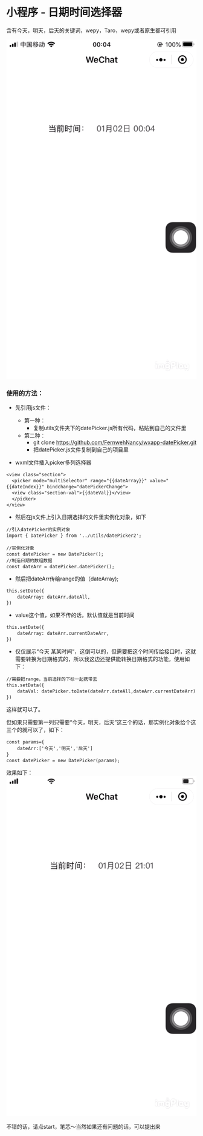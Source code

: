 # 小程序 - 日期时间选择器
含有今天，明天，后天的关键词，wepy，Taro，wepy或者原生都可引用

![日期时间选择器demo](/docs/IMB_1.GIF)

### 使用的方法：
* 先引用js文件：

    * 第一种：
        * 复制utils文件夹下的datePicker.js所有代码，粘贴到自己的文件里
    * 第二种：
        * git clone https://github.com/FernwehNancy/wxapp-datePicker.git
        * 把datePicker.js文件复制到自己的项目里

* wxml文件插入picker多列选择器
```
<view class="section">
  <picker mode="multiSelector" range="{{dateArray}}" value="{{dateIndex}}" bindchange="datePickerChange">
  <view class="section-val">{{dateVal}}</view>
  </picker>
</view>
```

* 然后在js文件上引入日期选择的文件里实例化对象，如下
```
//引入datePicker的实例对象
import { DatePicker } from '../utils/datePicker2';

//实例化对象
const datePicker = new DatePicker();
//制造日期的数组数据
const dateArr = datePicker.datePicker();
```

* 然后把dateArr传给range的值（dateArray);
```
this.setDate({
    dateArray: dateArr.dateAll,
})
```

* value这个值，如果不传的话，默认值就是当前时间
```
this.setDate({
    dateArray: dateArr.currentDateArr,
})
```

* 仅仅展示“今天 某某时间“，这倒可以的，但需要把这个时间传给接口时，这就需要转换为日期格式的，所以我这边还提供能转换日期格式的功能，使用如下：
```
//需要把range，当前选择的下标一起携带去
this.setData({
    dataVal: datePicker.toDate(dateArr.dateAll,dateArr.currentDateArr)
})
```

这样就可以了。

但如果只需要第一列只需要“今天，明天，后天”这三个的话，那实例化对象给个这三个的就可以了，如下：
```
const params={
    dateArr:['今天','明天','后天']
}
const datePicker = new DatePicker(params);
```
效果如下：
![日期时间选择器demo](/docs/IMB_2.GIF)


不错的话，请点start，笔芯～当然如果还有问题的话，可以提出来
